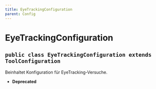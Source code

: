 ```yaml
---
title: EyeTrackingConfiguration
parent: Config
---
```


# EyeTrackingConfiguration


## `public class EyeTrackingConfiguration extends ToolConfiguration`

Beinhaltet Konfiguration für EyeTracking-Versuche.

 * **Deprecated**
